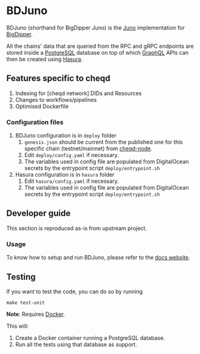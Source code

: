 # BDJuno

BDJuno (shorthand for BigDipper Juno) is the [Juno](https://github.com/forbole/juno) implementation
for [BigDipper](https://github.com/forbole/big-dipper).

All the chains' data that are queried from the RPC and gRPC endpoints are stored inside
a [PostgreSQL](https://www.postgresql.org/) database on top of which [GraphQL](https://graphql.org/) APIs can then be
created using [Hasura](https://hasura.io/).

## Features specific to cheqd

1. Indexing for [cheqd network] DIDs and Resources
2. Changes to workflows/pipelines
3. Optimised Dockerfile

### Configuration files

1. BDJuno configuration is in `deploy` folder
   1. `genesis.json` should be current from the published one for this specific chain (testnet/mainnet) from [cheqd-node](https://github.com/cheqd/cheqd-node).
   2. Edit `deploy/config.yaml` if necessary.
   3. The variables used in config file are populated from DigitalOcean secrets by the entrypoint script `deploy/entrypoint.sh`
2. Hasura configuration is in `hasura` folder
   1. Edit `hasura/config.yaml` if necessary.
   2. The variables used in config file are populated from DigitalOcean secrets by the entrypoint script `deploy/entrypoint.sh`

## Developer guide

This section is reproduced as-is from upstream project.

### Usage

To know how to setup and run BDJuno, please refer to
the [docs website](https://docs.bigdipper.live/cosmos-based/parser/overview/).

## Testing

If you want to test the code, you can do so by running

```shell
make test-unit
```

**Note**: Requires [Docker](https://docker.com).

This will:

1. Create a Docker container running a PostgreSQL database.
2. Run all the tests using that database as support.
